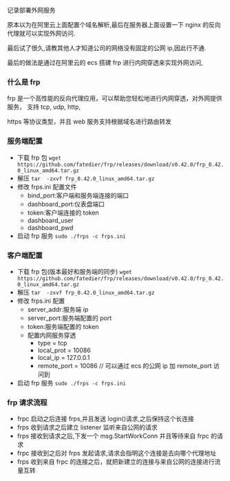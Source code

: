 记录部署外网服务

原本以为在阿里云上面配置个域名解析,最后在服务器上面设置一下 nginx 的反向代理就可以实现外网访问.

最后试了很久,请教其他人才知道公司的网络没有固定的公网 ip,因此行不通.

最后的做法是通过在阿里云的 ecs 搭建 frp 进行内网穿透来实现外网访问,

### 什么是 frp

frp 是一个高性能的反向代理应用，可以帮助您轻松地进行内网穿透，对外网提供服务， 支持 tcp, udp, http,

https 等协议类型，并且 web 服务支持根据域名进行路由转发

### 服务端配置

- 下载 frp 包 `wget https://github.com/fatedier/frp/releases/download/v0.42.0/frp_0.42.0_linux_amd64.tar.gz`
- 解压 `tar  -zxvf frp_0.42.0_linux_amd64.tar.gz`
- 修改 frps.ini 配置文件
  - bind_port:客户端和服务端连接的端口
  - dashboard_port:仪表盘端口
  - token:客户端连接的 token
  - dashboard_user
  - dashboard_pwd
- 启动 frp 服务 `sudo ./frps -c frps.ini`

### 客户端配置

- 下载 frp 包(版本最好和服务端的同步) `wget https://github.com/fatedier/frp/releases/download/v0.42.0/frp_0.42.0_linux_amd64.tar.gz`
- 解压 `tar  -zxvf frp_0.42.0_linux_amd64.tar.gz`
- 修改 frps.ini 配置
  - server_addr:服务端 ip
  - server_port:服务端配置的 port
  - token:服务端配置的 token
  - 配置内网服务穿透
    - type = tcp
    - local_prot = 10086
    - local_ip = 127.0.0.1
    - remote_port = 10086 // 可以通过 ecs 的公网 ip 加 remote_port 访问到
- 启动 frp 服务 `sudo ./frps -c frps.ini`

### frp 请求流程

- frpc 启动之后连接 frps,并且发送 login()请求,之后保持这个长连接
- frps 收到请求之后建立 listener 监听来自公网的请求
- frps 接收到请求之后,下发一个 msg.StartWorkConn 并且等待来自 frpc 的请求
- frpc 接收到之后对 frps 发起请求,请求会指明这个连接是去向哪个代理地址
- frps 收到来自 frpc 的连接之后，就把新建立的连接与来自公网的连接进行流量互转
